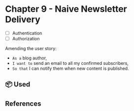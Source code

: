 # Chapter 9 - Naive Newsletter Delivery

- [ ] Authentication
- [ ] Authorization

Amending the user story:

- `As a` blog author,
- `I want to` send an email to all my confirmed subscribers,
- `So that` I can notify them when new content is published.

## 📦 Used

## References
